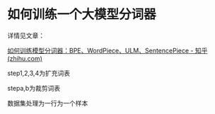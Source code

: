 # 如何训练一个大模型分词器
详情见文章：

[如何训练模型分词器：BPE、WordPiece、ULM、SentencePiece - 知乎 (zhihu.com)](https://zhuanlan.zhihu.com/p/631008016)

step1,2,3,4为扩充词表

stepa,b为裁剪词表

数据集处理为一行为一个样本
